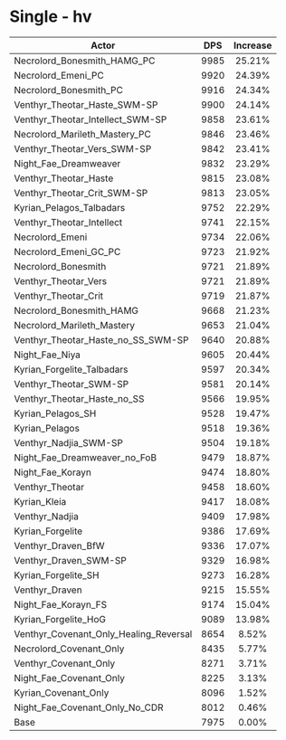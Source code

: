 # Single - hv
| Actor | DPS | Increase |
|---|:---:|:---:|
|Necrolord_Bonesmith_HAMG_PC|9985|25.21%|
|Necrolord_Emeni_PC|9920|24.39%|
|Necrolord_Bonesmith_PC|9916|24.34%|
|Venthyr_Theotar_Haste_SWM-SP|9900|24.14%|
|Venthyr_Theotar_Intellect_SWM-SP|9858|23.61%|
|Necrolord_Marileth_Mastery_PC|9846|23.46%|
|Venthyr_Theotar_Vers_SWM-SP|9842|23.41%|
|Night_Fae_Dreamweaver|9832|23.29%|
|Venthyr_Theotar_Haste|9815|23.08%|
|Venthyr_Theotar_Crit_SWM-SP|9813|23.05%|
|Kyrian_Pelagos_Talbadars|9752|22.29%|
|Venthyr_Theotar_Intellect|9741|22.15%|
|Necrolord_Emeni|9734|22.06%|
|Necrolord_Emeni_GC_PC|9723|21.92%|
|Necrolord_Bonesmith|9721|21.89%|
|Venthyr_Theotar_Vers|9721|21.89%|
|Venthyr_Theotar_Crit|9719|21.87%|
|Necrolord_Bonesmith_HAMG|9668|21.23%|
|Necrolord_Marileth_Mastery|9653|21.04%|
|Venthyr_Theotar_Haste_no_SS_SWM-SP|9640|20.88%|
|Night_Fae_Niya|9605|20.44%|
|Kyrian_Forgelite_Talbadars|9597|20.34%|
|Venthyr_Theotar_SWM-SP|9581|20.14%|
|Venthyr_Theotar_Haste_no_SS|9566|19.95%|
|Kyrian_Pelagos_SH|9528|19.47%|
|Kyrian_Pelagos|9518|19.36%|
|Venthyr_Nadjia_SWM-SP|9504|19.18%|
|Night_Fae_Dreamweaver_no_FoB|9479|18.87%|
|Night_Fae_Korayn|9474|18.80%|
|Venthyr_Theotar|9458|18.60%|
|Kyrian_Kleia|9417|18.08%|
|Venthyr_Nadjia|9409|17.98%|
|Kyrian_Forgelite|9386|17.69%|
|Venthyr_Draven_BfW|9336|17.07%|
|Venthyr_Draven_SWM-SP|9329|16.98%|
|Kyrian_Forgelite_SH|9273|16.28%|
|Venthyr_Draven|9215|15.55%|
|Night_Fae_Korayn_FS|9174|15.04%|
|Kyrian_Forgelite_HoG|9089|13.98%|
|Venthyr_Covenant_Only_Healing_Reversal|8654|8.52%|
|Necrolord_Covenant_Only|8435|5.77%|
|Venthyr_Covenant_Only|8271|3.71%|
|Night_Fae_Covenant_Only|8225|3.13%|
|Kyrian_Covenant_Only|8096|1.52%|
|Night_Fae_Covenant_Only_No_CDR|8012|0.46%|
|Base|7975|0.00%|
